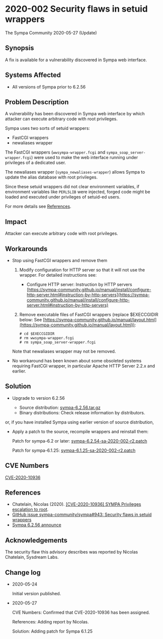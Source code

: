 2020-002 Security flaws in setuid wrappers
===========================================

The Sympa Community
2020-05-27 (Update)


Synopsis
--------

A fix is available for a vulnerability discovered in Sympa web
interface.


Systems Affected
----------------

  - All versions of Sympa prior to 6.2.56


Problem Description
-------------------

A vulnerability has been discovered in Sympa web interface by which
attacker can execute arbitrary code with root privileges.

Sympa uses two sorts of setuid wrappers:

  - FastCGI wrappers
  - newaliases wrapper

The FastCGI wrappers
(`wwsympa-wrapper.fcgi` and `sympa_soap_server-wrapper.fcgi`)
were used to make the web interface running under privileges of a
dedicated user.

The newaliases wrapper (`sympa_newaliases-wrapper`) allows Sympa to
update the alias database with root privileges.

Since these setuid wrappers did not clear environment variables,
if environment variables like `PERL5LIB` were injected, forged code
might be loaded and executed under privileges of setuid-ed users.

For more details see [References](#references).

Impact
------

Attacker can execute arbitrary code with root privileges.


Workarounds
-----------

  - Stop using FastCGI wrappers and remove them

      1. Modify configuration for HTTP server so that it will not use the
         wrapper.  For detailed instructions see:

           - Configure HTTP server: Instruction by HTTP servers
             [https://sympa-community.github.io/manual/install/configure-http-server.html#instruction-by-http-servers](https://sympa-community.github.io/manual/install/configure-http-server.html#instruction-by-http-servers)

      2. Remove executable files of FastCGI wrappers (replace $EXECCGIDIR
         below: See [https://sympa-community.github.io/manual/layout.html](https://sympa-community.github.io/manual/layout.html)):

         ```
         # cd $EXECCGIDIR
         # rm wwsympa-wrapper.fcgi
         # rm sympa_soap_server-wrapper.fcgi
         ```

    Note that newaliases wrapper may not be removed.

  - No workaround has been known about some obsoleted systems requiring
    FastCGI wrapper, in particular Apache HTTP Server 2.2.x and earlier.

Solution
--------

  - Upgrade to version 6.2.56

      - Source distribution: [sympa-6.2.56.tar.gz](https://github.com/sympa-community/sympa/releases/download/6.2.56/sympa-6.2.56.tar.gz)
      - Binary distributions: Check release information by
        distributors.

or, if you have installed Sympa using earlier version of source distribution,

   - Apply a patch to the source, recompile wrappers and reinstall them:

     Patch for sympa-6.2 or later: [sympa-6.2.54-sa-2020-002-r2.patch](https://github.com/sympa-community/sympa/releases/download/6.2.56/sympa-6.2.54-sa-2020-002-r2.patch)

     Patch for sympa-6.1.25: [sympa-6.1.25-sa-2020-002-r2.patch](https://github.com/sympa-community/sympa/releases/download/6.2.56/sympa-6.1.25-sa-2020-002-r2.patch)


CVE Numbers
-----------

[CVE-2020-10936](https://nvd.nist.gov/vuln/detail/CVE-2020-10936)


References
----------

  - Chatelain, Nicolas (2020). [\[CVE-2020-10936\] SYMPA Privileges escalation to root](https://sysdream.com/news/lab/2020-05-25-cve-2020-10936-sympa-privileges-escalation-to-root/).
  - [GitHub issue sympa-community/sympa\#943: Security flaws in setuid wrappers](https://github.com/sympa-community/sympa/issues/943)
  - [Sympa 6.2.56 announce](https://github.com/sympa-community/sympa/releases/tag/6.2.56)


Acknowledgements
----------------

The security flaw this advisory describes was reported by
Nicolas Chatelain, Sysdream Labs.


Change log
----------

  - 2020-05-24

    Initial version published.

  - 2020-05-27

    CVE Numbers: Confirmed that CVE-2020-10936 has been assigned.

    References: Adding report by Nicolas.
    
    Solution: Adding patch for Sympa 6.1.25

